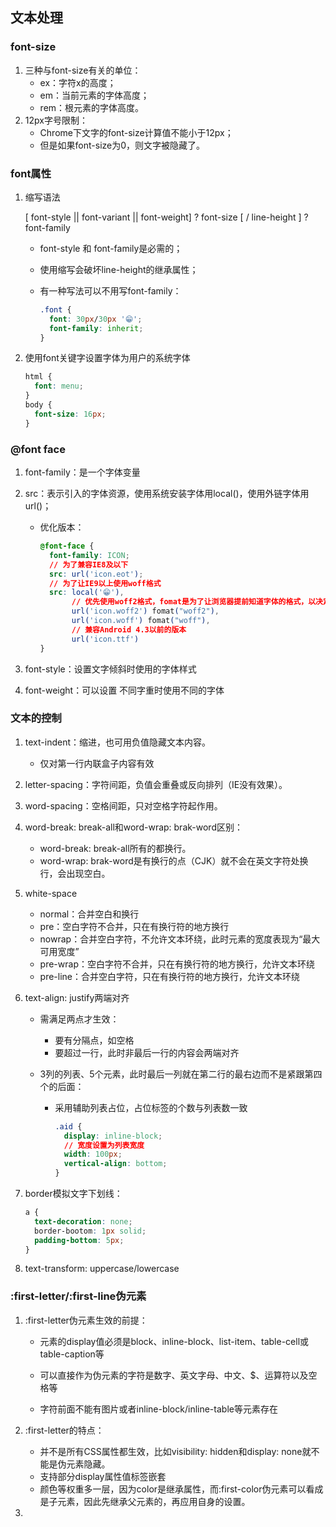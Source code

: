 ## 文本处理

### font-size

1. 三种与font-size有关的单位：
   - ex：字符x的高度；
   - em：当前元素的字体高度；
   - rem：根元素的字体高度。
2. 12px字号限制：
   - Chrome下文字的font-size计算值不能小于12px；
   - 但是如果font-size为0，则文字被隐藏了。

### font属性

1. 缩写语法

   [ font-style || font-variant || font-weight]  ? font-size [ / line-height ] ? font-family

   - font-style 和 font-family是必需的；

   - 使用缩写会破坏line-height的继承属性；

   - 有一种写法可以不用写font-family：

     ```css
     .font {
       font: 30px/30px '😁';
       font-family: inherit;
     }
     ```

2. 使用font关键字设置字体为用户的系统字体

   ```css
   html {
     font: menu;
   }
   body {
     font-size: 16px;
   }
   ```

### @font face

1. font-family：是一个字体变量

2. src：表示引入的字体资源，使用系统安装字体用local()，使用外链字体用url()；

   - 优化版本：

     ```css
     @font-face {
       font-family: ICON;
       // 为了兼容IE8及以下
       src: url('icon.eot');
       // 为了让IE9以上使用woff格式
       src: local('😁'),
         	// 优先使用woff2格式，fomat是为了让浏览器提前知道字体的格式，以决定是否需要加载这个字体（若文件个数无法识别则不加载）
         	url('icon.woff2') fomat("woff2"),
         	url('icon.woff') fomat("woff"),
         	// 兼容Android 4.3以前的版本
         	url('icon.ttf')
     }
     ```

3. font-style：设置文字倾斜时使用的字体样式

4. font-weight：可以设置 不同字重时使用不同的字体

### 文本的控制

1. text-indent：缩进，也可用负值隐藏文本内容。
   - 仅对第一行内联盒子内容有效

2. letter-spacing：字符间距，负值会重叠或反向排列（IE没有效果）。
3. word-spacing：空格间距，只对空格字符起作用。
4. word-break: break-all和word-wrap: brak-word区别：
   - word-break: break-all所有的都换行。
   - word-wrap: brak-word是有换行的点（CJK）就不会在英文字符处换行，会出现空白。

5. white-space
   - normal：合并空白和换行
   - pre：空白字符不合并，只在有换行符的地方换行
   - nowrap：合并空白字符，不允许文本环绕，此时元素的宽度表现为“最大可用宽度”
   - pre-wrap：空白字符不合并，只在有换行符的地方换行，允许文本环绕
   - pre-line：合并空白字符，只在有换行符的地方换行，允许文本环绕

6. text-align: justify两端对齐

   - 需满足两点才生效：

     - 要有分隔点，如空格
     - 要超过一行，此时非最后一行的内容会两端对齐

   - 3列的列表、5个元素，此时最后一列就在第二行的最右边而不是紧跟第四个的后面：

     - 采用辅助列表占位，占位标签的个数与列表数一致

       ```css
       .aid {
         display: inline-block;
         // 宽度设置为列表宽度
         width: 100px;
         vertical-align: bottom;
       }
       ```

7. border模拟文字下划线：

   ```css
   a {
     text-decoration: none;
     border-bootom: 1px solid;
     padding-bottom: 5px;
   }
   ```

8. text-transform: uppercase/lowercase

### :first-letter/:first-line伪元素

1. :first-letter伪元素生效的前提：

   - 元素的display值必须是block、inline-block、list-item、table-cell或table-caption等

   - 可以直接作为伪元素的字符是数字、英文字母、中文、$、运算符以及空格等
   - 字符前面不能有图片或者inline-block/inline-table等元素存在

2. :first-letter的特点：
   - 并不是所有CSS属性都生效，比如visibility: hidden和display: none就不能是伪元素隐藏。
   - 支持部分display属性值标签嵌套
   - 颜色等权重多一层，因为color是继承属性，而:first-color伪元素可以看成是子元素，因此先继承父元素的，再应用自身的设置。
3. 

